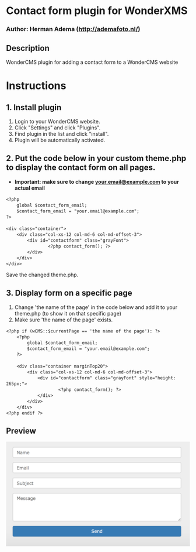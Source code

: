 # Contact form plugin for WonderXMS
### Author: Herman Adema (http://ademafoto.nl/)

## Description
WonderCMS plugin for adding a contact form to a WonderCMS website


# Instructions

## 1. Install plugin
1. Login to your WonderCMS website.
2. Click "Settings" and click "Plugins".
3. Find plugin in the list and click "install".
4. Plugin will be automatically activated.


## 2. Put the code below in your custom theme.php to display the contact form on all pages.
 - **Important: make sure to change your.email@example.com to your actual email**

```
<?php
	global $contact_form_email;
	$contact_form_email = "your.email@example.com";
?>

<div class="container">
	<div class="col-xs-12 col-md-6 col-md-offset-3">
		<div id="contactform" class="grayFont">
       		  	<?php contact_form(); ?>
		</div>
	</div>
</div>
```
Save the changed theme.php.

## 3. Display form on a specific page
1. Change 'the name of the page' in the code below and add it to your theme.php (to show it on that specific page)
2. Make sure 'the name of the page' exists.

```
<?php if (wCMS::$currentPage == 'the name of the page'): ?>
	<?php
		global $contact_form_email;
		$contact_form_email = "your.email@example.com";
	?>

	<div class="container marginTop20">
		<div class="col-xs-12 col-md-6 col-md-offset-3">
			<div id="contactform" class="grayFont" style="height: 265px;">
         		  	<?php contact_form(); ?>
			</div>
		</div>
	</div>
<?php endif ?>
```


## Preview
![Plugin preview](/preview.jpg)
